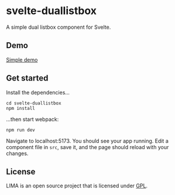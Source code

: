 # svelte-duallistbox
A simple dual listbox component for Svelte.

## Demo
<a href="">Simple demo</a>

## Get started
Install the dependencies...
```
cd svelte-duallistbox
npm install
```
...then start webpack:
```
npm run dev
```
Navigate to localhost:5173. You should see your app running. Edit a component file in `src`, save it, and the page should reload with your changes.
  
## License
LIMA is an open source project that is licensed under [GPL](https://opensource.org/licenses/GPL-2.0).
